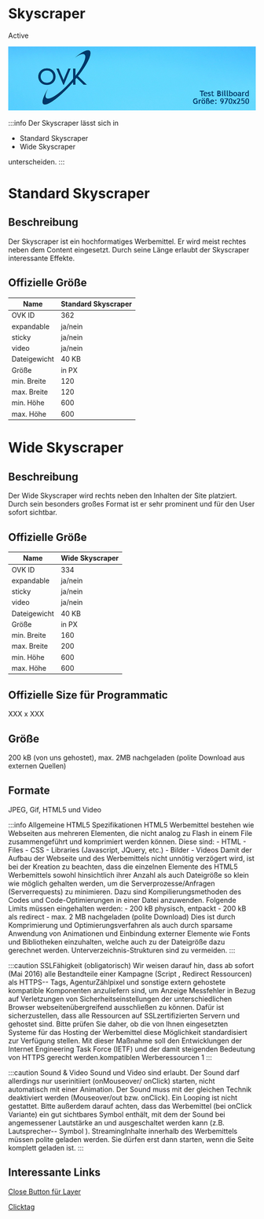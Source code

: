 # Skyscraper 
<span class="badge badge--success">Active</span>

![Billboard](/img/formats/billboard.jpg)

:::info
Der Skyscraper lässt sich in
- Standard Skyscraper
- Wide Skyscraper

unterscheiden.
:::

# Standard Skyscraper

## Beschreibung
Der Skyscraper ist ein hochformatiges Werbemittel. Er wird meist rechtes neben dem Content eingesetzt. Durch seine Länge erlaubt der Skyscraper interessante Effekte.

## Offizielle Größe


| Name         | Standard Skyscraper |
|--------------|---------------------|
| OVK ID       | 362                 |
| expandable   | ja/nein             |
| sticky       | ja/nein             |
| video        | ja/nein             |
| Dateigewicht | 40 KB               |
| Größe        | in PX               |
| min. Breite  | 120                 |
| max. Breite  | 120                 |
| min. Höhe    | 600                 |
| max. Höhe    | 600                 |


# Wide Skyscraper

## Beschreibung
Der Wide Skyscraper wird rechts neben den Inhalten der Site platziert. Durch sein besonders großes Format ist er sehr prominent und für den User sofort sichtbar.

## Offizielle Größe


| Name         | Wide Skyscraper |
|--------------|-----------------|
| OVK ID       | 334             |
| expandable   | ja/nein         |
| sticky       | ja/nein         |
| video        | ja/nein         |
| Dateigewicht | 40 KB           |
| Größe        | in PX           |
| min. Breite  | 160             |
| max. Breite  | 200             |
| min. Höhe    | 600             |
| max. Höhe    | 600             |


## Offizielle Size für Programmatic
XXX x XXX

## Größe
200 kB (von uns gehostet), max. 2MB nachgeladen (polite Download aus externen Quellen)
## Formate
JPEG, Gif, HTML5 und Video

:::info Allgemeine HTML5 Spezifikationen
HTML5 Werbemittel bestehen wie Webseiten aus mehreren Elementen, die nicht analog zu Flash in einem File zusammengeführt und komprimiert werden können. Diese sind:  - HTML  - Files - CSS  - Libraries (Javascript, JQuery, etc.) - Bilder - Videos  Damit der Aufbau der Webseite und des Werbemittels nicht unnötig verzögert wird, ist bei der Kreation zu beachten, dass die einzelnen Elemente des HTML5 Werbemittels sowohl hinsichtlich ihrer Anzahl als auch Dateigröße so klein wie möglich gehalten werden, um die Serverprozesse/Anfragen (Serverrequests) zu minimieren. Dazu sind Kompilierungsmethoden des Codes und Code-Optimierungen in einer Datei anzuwenden.  Folgende Limits müssen eingehalten werden:  - 200 kB physisch, entpackt - 200 kB als redirect - max. 2 MB nachgeladen (polite Download) Dies ist durch Komprimierung und Optimierungsverfahren als auch durch sparsame Anwendung von Animationen und Einbindung externer Elemente wie Fonts und Bibliotheken einzuhalten, welche auch zu der Dateigröße dazu gerechnet werden. Unterverzeichnis-Strukturen sind zu vermeiden.
:::

:::caution SSLFähigkeit (obligatorisch)
Wir weisen darauf hin, dass ab sofort (Mai 2016) alle Bestandteile einer Kampagne (Script , Redirect Ressourcen) als HTTPS-- Tags, AgenturZählpixel und sonstige extern gehostete kompatible Komponenten anzuliefern sind, um Anzeige Messfehler in Bezug auf Verletzungen von Sicherheitseinstellungen der unterschiedlichen Browser webseitenübergreifend ausschließen zu können. Dafür ist sicherzustellen, dass alle Ressourcen auf SSLzertifizierten Servern und gehostet sind. Bitte prüfen Sie daher, ob die von Ihnen eingesetzten Systeme für das Hosting der Werbemittel diese Möglichkeit standardisiert zur Verfügung stellen. Mit dieser Maßnahme soll den Entwicklungen der Internet Engineering Task Force (IETF) und der damit steigenden Bedeutung von HTTPS gerecht werden.kompatiblen Werberessourcen 1
::: 

:::caution Sound & Video
Sound und Video sind erlaubt. Der Sound darf allerdings nur userinitiiert (onMouseover/ onClick) starten, nicht automatisch mit einer Animation. Der Sound muss mit der gleichen Technik deaktiviert werden (Mouseover/out bzw. onClick). Ein Looping ist nicht gestattet. Bitte außerdem darauf achten, dass das Werbemittel (bei onClick Variante) ein gut sichtbares Symbol enthält, mit dem der Sound bei angemessener Lautstärke an und ausgeschaltet werden kann (z.B. Lautsprecher-- Symbol ). StreamingInhalte innerhalb des Werbemittels müssen polite geladen werden. Sie dürfen erst dann starten, wenn die Seite komplett geladen ist. 
:::
## Interessante Links
[Close Button für Layer](https://github.com/Unitadtechnologystandards/HTML5Lib/tree/master/close)

[Clicktag](/docs/Tech-Hilfe/klicktag)